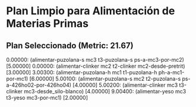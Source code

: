 # Plan Limpio para Alimentación de Materias Primas

## Plan Seleccionado (Metric: 21.67)

0.00000: (alimentar-puzolana-s mc3 t3-puzolana-s ps-a-mc3-por-mc2) [5.00000]
0.00000: (alimentar-clinker mc2 t2-clinker mc2-desde-pretrit) [3.00000]
3.00300: (alimentar-puzolana-h mc1 t1-puzolana-h ph-a-mc1-por-mc1) [6.00000]
5.00100: (alimentar-puzolana-s mc2 t2-puzolana-s ps-a-426ho02-por-426ho04) [4.00000]
5.00200: (alimentar-clinker mc3 t3-clinker mc3-desde_silo-blanco) [4.00000]
9.00400: (alimentar-yeso mc3 t3-yeso mc3-por-mc1) [2.00000]